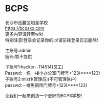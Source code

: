 # BCPS  
长沙市岳麓区培圣学校  
https://bcpsxx.com  
更多内容请转至wiki  
特别注意!登录会记录你的ip!请前往登录日志删除!
  
主账号:admin  
密码:暂不提供  
  
子账号1:hacker--114514(员工)  
Passwd:一栋一楼小办公室门牌号+123(****123)  
子账号2:mist1(管理员)(不可管理账户)  
passwd:一楼男厕所门牌号+123(****123)    

让我们一起来创造一个更好的BCPS学校!  
